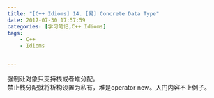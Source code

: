```yaml
---
title: "[C++ Idioms] 14. [易] Concrete Data Type"
date: 2017-07-30 17:57:59
categories: [学习笔记,C++ Idioms]
tags:
    - C++
    - Idioms


---
```

强制让对象只支持栈或者堆分配。<!--more-->  
禁止栈分配就将析构设置为私有，堆是operator new。入门内容不上例子。  